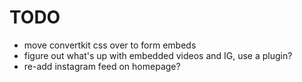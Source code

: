 # TODO

* move convertkit css over to form embeds
* figure out what's up with embedded videos and IG, use a plugin?
* re-add instagram feed on homepage?